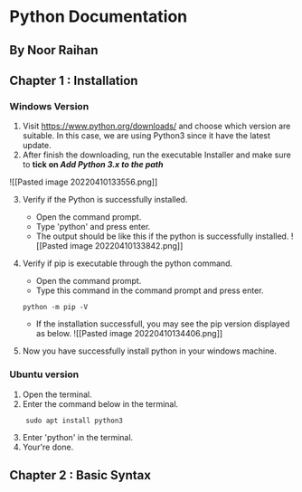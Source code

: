 # Python Documentation
## By Noor Raihan

## Chapter 1 : Installation

### Windows Version
1. Visit https://www.python.org/downloads/ and choose which version are suitable. In this case,  we are using Python3 since it have the latest update.
2. After finish the downloading, run the executable Installer and make sure to **tick on *Add Python 3.x to the path***


![[Pasted image 20220410133556.png]]

3. Verify if the Python is successfully installed.
	- Open the command prompt.
	- Type 'python' and press enter.
	- The output should be like this if the python is successfully installed.
	![[Pasted image 20220410133842.png]]

4. Verify if pip is executable through the python command.
	- Open the command prompt.
	- Type this command in the command prompt and press enter.
	```
	python -m pip -V
	```
	- If the installation successfull, you may see the pip version displayed as below.
	![[Pasted image 20220410134406.png]]

5. Now you have successfully install python in your windows machine.


###  Ubuntu version
1. Open the terminal.
2. Enter the command below in the terminal.
```
	sudo apt install python3
```
3. Enter 'python' in the terminal.
4. Your're done.








## Chapter 2 : Basic Syntax
